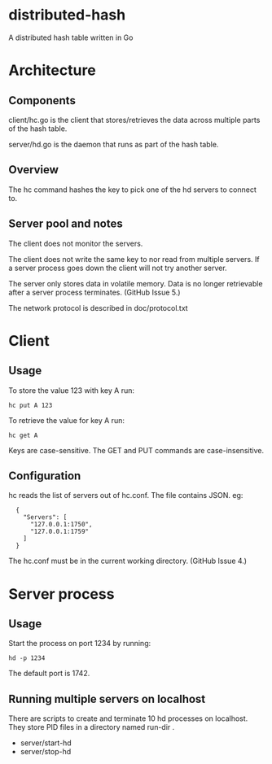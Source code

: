 # distributed-hash

A distributed hash table written in Go


# Architecture

## Components

client/hc.go is the client that stores/retrieves the data across multiple
parts of the hash table.

server/hd.go is the daemon that runs as part of the hash table.

## Overview

The hc command hashes the key to pick one of the hd servers to connect to.

## Server pool and notes

The client does not monitor the servers.

The client does not write the same key to nor read from multiple servers.
If a server process goes down the client will not try another server.

The server only stores data in volatile memory.  Data is no longer
retrievable after a server process terminates.  (GitHub Issue 5.)

The network protocol is described in doc/protocol.txt

# Client

## Usage

To store the value 123 with key A run:

```
hc put A 123
```

To retrieve the value for key A run:

```
hc get A
```

Keys are case-sensitive.  The GET and PUT commands are case-insensitive.

## Configuration

hc reads the list of servers out of hc.conf.  The file contains JSON. eg:

```
  {
    "Servers": [
      "127.0.0.1:1750",
      "127.0.0.1:1759"
    ]
  }
```


The hc.conf must be in the current working directory. (GitHub Issue 4.)

# Server process

## Usage

Start the process on port 1234 by running:

```
hd -p 1234
```

The default port is 1742.

## Running multiple servers on localhost

There are scripts to create and terminate 10 hd processes on localhost.
They store PID files in a directory named run-dir .
- server/start-hd
- server/stop-hd
